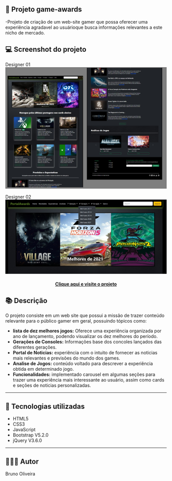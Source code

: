 ## 📝 Projeto game-awards

-Projeto de criação de um web-site gamer que possa oferecer uma experiência agradavel ao usuárioque busca informações relevantes a este nicho de mercado.

## 💻 Screenshot do projeto

Designer 01
![Screenshot](./assets/img/designer-01.jpg)

Designer 02
![Screenshot](./assets/img/designer-02.jpg)

<h4 align="center"><a href="https://630a895f94f02845170aa3b8--endearing-gecko-47780f.netlify.app/">Clique aqui e visite o projeto</a></h4>

## 📚 Descrição
O projeto consiste em um web site que possui a missão de trazer conteúdo relevante para o público gamer em geral, possuindo tópicos como:
- **lista de dez melhores jogos:** Oferece uma experiência organizada por ano de lançamento, podendo visualizar os dez melhores do período.
- **Gerações de Consoles:** Informações base dos concoles lançados das diferentes gerações.
- **Portal de Noticias:** experiência com o intuito de fornecer as noticias mais relevantes e previsões do mundo dos games.
- **Analise de Jogos:** conteúdo voltado para descrever a experiência obtida em determinado jogo.
- **Funcionalidades:** implementado carousel em algumas seções para trazer uma experiência mais interessante ao usuário, assim como cards e seções de noticias personalizadas. 
---

## 💼 Tecnologias utilizadas
- HTML5
- CSS3
- JavaScript
- Bootstrap V5.2.0
- jQuery V3.6.0

---

## 🙋🏻‍♂️ Autor

Bruno Oliveira
